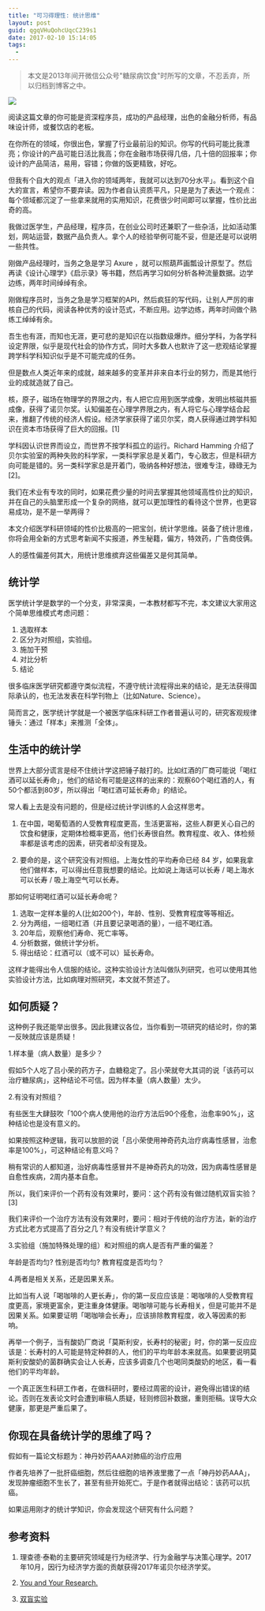 ```yaml
---
title: "可习得理性: 统计思维"
layout: post
guid: qgqVHuQohcUqcC239s1
date: 2017-02-10 15:14:05
tags:
  - 
---
```


> 本文是2013年间开微信公众号"糖尿病饮食"时所写的文章，不忍丢弃，所以归档到博客之中。

![](/media/files/2017/2017-02-10-critical-thinking-1.jpg)


阅读这篇文章的你可能是资深程序员，成功的产品经理，出色的金融分析师，有品味设计师，或餐饮店的老板。

在你所在的领域，你很出色，掌握了行业最前沿的知识。你写的代码可能比我漂亮；你设计的产品可能日活比我高；你在金融市场获得几倍，几十倍的回报率；你设计的产品简洁，易用，容错；你做的饭更精致，好吃。

但我有个自大的观点「进入你的领域两年，我就可以达到70分水平」。看到这个自大的宣言，希望你不要弃读。因为作者自认资质平凡，只是是为了表达一个观点：每个领域都沉淀了一些拿来就用的实用知识，花费很少时间即可以掌握，性价比出奇的高。

我做过医学生，产品经理，程序员，在创业公司时还兼职了一些杂活，比如活动策划，网站运营，数据产品负责人。拿个人的经验举例可能不妥，但是还是可以说明一些共性。

刚做产品经理时，当务之急是学习 Axure ，就可以照葫芦画瓢设计原型了。然后再读《设计心理学》《启示录》等书籍，然后再学习如何分析各种流量数据。边学边练，两年时间绰绰有余。

刚做程序员时，当务之急是学习框架的API，然后疯狂的写代码，让别人严厉的审核自己的代码，阅读各种优秀的设计范式，不断应用。边学边练，两年时间做个熟练工绰绰有余。

吾生也有涯，而知也无涯，更可悲的是知识在以指数级爆炸。细分学科，为各学科设定界限，似乎是现代社会的协作方式，同时大多数人也默许了这一悲观结论掌握跨学科学科知识似乎是不可能完成的任务。

但是数点人类近年来的成就，越来越多的变革并非来自本行业的努力，而是其他行业的成就造就了自己。

核，原子，磁场在物理学的界限之内，有人把它应用到医学成像，发明出核磁共振成像，获得了诺贝尔奖。认知偏差在心理学界限之内，有人将它与心理学结合起来，推翻了传统的经济人假设。经济学家获得了诺贝尔奖，商人获得通过跨学科知识在资本市场获得了巨大的回报。[1]

学科因认识世界而设立，而世界不按学科孤立的运行。Richard Hamming 介绍了贝尔实验室的两种失败的科学家，一类科学家总是关着门，专心致志，但是科研方向可能是错的。另一类科学家总是开着门，吸纳各种好想法，很难专注，碌碌无为[2]。

我们在术业有专攻的同时，如果花费少量的时间去掌握其他领域高性价比的知识，并在自己的头脑里形成一个复杂的网络，就可以更加理性的看待这个世界，也更容易成功，是不是一举两得？

本文介绍医学科研领域的性价比极高的一把宝剑，统计学思维。装备了统计思维，你将会用全新的方式思考新闻不实报道，养生秘籍，偏方，特效药，广告商伎俩。

人的感性偏差何其大，用统计思维摈弃这些偏差又是何其简单。

## 统计学

医学统计学是数学的一个分支，非常深奥，一本教材都写不完，本文建议大家用这个简单思维模式考虑问题：

1. 选取样本
2. 区分为对照组，实验组。
3. 施加干预
4. 对比分析
5. 结论

很多临床医学研究都遵守类似流程，不遵守统计流程得出来的结论，是无法获得国际承认的，也无法发表在科学刊物上（比如Nature、Science）。

简而言之，医学统计学就是一个被医学临床科研工作者普遍认可的，研究客观规律锤头：通过「样本」来推测「全体」。

## 生活中的统计学

世界上大部分谎言是经不住统计学这把锤子敲打的。比如红酒的厂商可能说「喝红酒可以延长寿命」，他们的结论有可能是这样的出来的：观察60个喝红酒的人，有50个都活到80岁，所以得出「喝红酒可延长寿命」的结论。

常人看上去是没有问题的，但是经过统计学训练的人会这样思考。

1. 在中国，喝葡萄酒的人受教育程度更高，生活更富裕，这些人群更关心自己的饮食和健康，定期体检概率更高，他们长寿很自然。教育程度、收入、体检频率都是该考虑的因素，研究者却没有提及。

2. 要命的是，这个研究没有对照组。上海女性的平均寿命已经 84 岁，如果我拿他们做样本，可以得出任意我想要的结论。比如说上海话可以长寿 / 喝上海水可以长寿 / 吸上海空气可以长寿。

那如何证明喝红酒可以延长寿命呢？

1. 选取一定样本量的人(比如200个)，年龄、性别、受教育程度等等相近。
2. 分为两组，一组喝红酒（并且要记录喝酒的量），一组不喝红酒。
3. 20年后，观察他们寿命、死亡率等。
4. 分析数据，做统计学分析。
5. 得出结论：红酒可以（或不可以）延长寿命。

这样才能得出令人信服的结论。这种实验设计方法叫做队列研究，也可以使用其他实验设计方法，比如病理对照研究，本文就不赘述了。

## 如何质疑？

这种例子我还能举出很多。因此我建议各位，当你看到一项研究的结论时，你的第一反映就应该是质疑！

1.样本量（病人数量）是多少？

假如5个人吃了吕小荣的药方子，血糖稳定了。吕小荣就夸大其词的说「该药可以治疗糖尿病」，这种结论不可信。因为样本量（病人数量）太少。
    
2.有没有对照组？

有些医生大肆鼓吹「100个病人使用他的治疗方法后90个痊愈，治愈率90%」，这种结论也是没有意义的。
    
如果按照这种逻辑，我可以放胆的说「吕小荣使用神奇药丸治疗病毒性感冒，治愈率是100%」，可这种结论有意义吗？

稍有常识的人都知道，治好病毒性感冒并不是神奇药丸的功效，因为病毒性感冒是自愈性疾病，2周内基本自愈。

所以，我们来评价一个药有没有效果时，要问：这个药有没有做过随机双盲实验？[3]
 
我们来评价一个治疗方法有没有效果时，要问：相对于传统的治疗方法，新的治疗方式比老方式提高了百分之几？有没有统计学意义？

3.实验组（施加特殊处理的组）和对照组的病人是否有严重的偏差？

年龄是否均匀?
性别是否均匀?
教育程度是否均匀？

4.两者是相关关系，还是因果关系。

比如当有人说「喝咖啡的人更长寿」，你的第一反应应该是：喝咖啡的人受教育程度更高，家境更富余，更注重身体健康。喝咖啡可能与长寿相关，但是可能并不是因果关系。如果要证明「喝咖啡会长寿」，应该排除教育程度，收入等因素的影响。

再举一个例子，当有酸奶厂商说「莫斯利安，长寿村的秘密」时，你的第一反应应该是：长寿村的人可能是特定种群的人，他们的平均年龄本来就高。如果要说明莫斯利安酸奶的菌群确实会让人长寿，应该多调查几个也喝同类酸奶的地区，看一看他们的平均年龄。

一个真正医生科研工作者，在做科研时，要经过周密的设计，避免得出错误的结论。否则在发表论文时会遭到审稿人质疑，轻则修回补数据，重则拒稿。误导大众健康，那更是严重后果了。

## 你现在具备统计学的思维了吗？

假如有一篇论文标题为：神丹妙药AAA对肺癌的治疗应用

作者先培养了一批肝癌细胞，然后往细胞的培养液里撒了一点「神丹妙药AAA」，发现肿瘤细胞不生长了，甚至有些开始死亡。于是作者就得出结论：该药可以抗癌。

如果运用刚才的统计学知识，你会发现这个研究有什么问题？

## 参考资料

1. 理查德·泰勒的主要研究领域是行为经济学、行为金融学与决策心理学。2017年10月，因行为经济学方面的贡献获得2017年诺贝尔经济学奖。

2. [You and Your Research.](https://www.cs.virginia.edu/~robins/YouAndYourResearch.html)

3. [双盲实验](https://baike.baidu.com/item/%E5%8F%8C%E7%9B%B2%E5%AE%9E%E9%AA%8C/4880531)